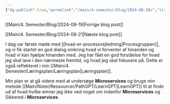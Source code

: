 ```yaml
---
{"dg-publish":true,"permalink":"/main/4-semester/blog/2024-08-20/","title":"Tir. d. 20. Aug","hide":true,"tags":["Systemudvikling","Projektarbejde","Programmering","Microservices"],"created":"2024-08-21T09:44:04.400+02:00"}
---
```


[[Main/4. Semester/Blog/2024-08-19\|Forrige blog post]]

[[Main/4. Semester/Blog/2024-08-21\|Næste blog post]]

I dag var første møde med [[hvad-er-processvejledning\|Procesgruppen]],
og vi fik startet en god dialog omkring hvad vi forventer af hinanden
og hvad vi kan hjælpe hinanden med.
Jeg har fået en god forståelse for hvad jeg skal lave i den nærmeste
fremtid, og hvad jeg skal fokusere på. Dette er også reflekteret i min
[[Main/4. Semester/Læringsplan/Læringsplan\|Læringsplan]].

Min plan er at gå videre med at undersøge **Microservices** og bruge
min metode [[Main/Noter/Ressourcer/PathGPT/LearnGPT\|LearnGPT]] til at finde ud af hvad hvilke emner jeg ikke
ved noget om indenfor **Microservices** og Sikkered i **Microservices**.
